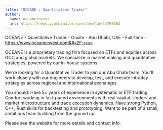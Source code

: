 ```yaml
---
title: "OCEANE : Quantitative Trader"
author:
  name: oceaneinvest
  url: https://news.ycombinator.com/item?id=44760363
---
```

OCEANE - Quantitative Trader - Onsite - Abu Dhabi, UAE - Full-time - <a href="https:&#x2F;&#x2F;www.oceaneinvest.com&#x2F;" rel="nofollow">https:&#x2F;&#x2F;www.oceaneinvest.com&#x2F;</a>

OCEANE is a proprietary trading firm focused on ETFs and equities across GCC and global markets. We specialize in market making and quantitative strategies, powered by our in-house systems.

We&#x27;re looking for a Quantitative Trader to join our Abu Dhabi team. You&#x27;ll work closely with our engineers to develop, test, and execute intraday strategies across regional and international exchanges.

You should: Have 5+ years of experience in systematic or ETF trading. Comfort working in fast-paced environments with real capital. Understand market microstructure and trade execution dynamics. Have strong Python, C++, Rust skills for backtesting and prototyping. Want to be part of a small, ambitious team building from the ground up.

Please see the website for more details and contact info.
<JobApplication />
